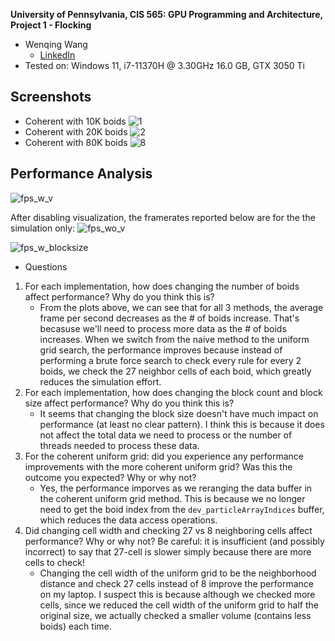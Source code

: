 **University of Pennsylvania, CIS 565: GPU Programming and Architecture,
Project 1 - Flocking**

* Wenqing Wang
  * [LinkedIn](https://www.linkedin.com/in/wenqingwang0910/) 
* Tested on: Windows 11, i7-11370H @ 3.30GHz 16.0 GB, GTX 3050 Ti

## Screenshots
* Coherent with 10K boids
![1](https://user-images.githubusercontent.com/33616958/189548869-6924fda7-1c0e-4308-952d-dffebb1ec029.gif)
* Coherent with 20K boids
![2](https://user-images.githubusercontent.com/33616958/189548865-61dd7752-f4a0-45aa-a383-f948aa85e920.gif)
* Coherent with 80K boids
![8](https://user-images.githubusercontent.com/33616958/189548868-0981d6cb-dec3-4cd5-b6ca-efe10a81c999.gif)



## Performance Analysis
![fps_w_v](https://user-images.githubusercontent.com/33616958/189547897-78ed6b50-76d0-4bb7-90e3-e1e491814548.png)

After disabling visualization, the framerates reported below are for the the simulation only:
![fps_wo_v](https://user-images.githubusercontent.com/33616958/189547898-3ca487ae-1ada-4b53-90f0-550108a8399c.png)

![fps_w_blocksize](https://user-images.githubusercontent.com/33616958/189547900-52a10a80-40e4-4ddc-af58-9eb90d97be9c.png)

* Questions 
1. For each implementation, how does changing the number of boids affect performance? Why do you think this is?
   - From the plots above, we can see that for all 3 methods, the average frame per second decreases as the # of boids increase. That's becasuse we'll need to process more data as the # of boids increases. When we switch from the naive method to the uniform grid search, the performance improves because instead of performing a brute force search to check every rule for every 2 boids, we check the 27 neighbor cells of each boid, which greatly reduces the simulation effort.
2. For each implementation, how does changing the block count and block size affect performance? Why do you think this is?
   - It seems that changing the block size doesn't have much impact on performance (at least no clear pattern). I think this is because it does not affect the total data we need to process or the number of threads needed to process these data.
3. For the coherent uniform grid: did you experience any performance improvements with the more coherent uniform grid? Was this the outcome you expected? Why or why not?
   - Yes, the performance imporves as we reranging the data buffer in the coherent uniform grid method. This is because we no longer need to get the boid index from the `dev_particleArrayIndices` buffer, which reduces the data access operations.
4. Did changing cell width and checking 27 vs 8 neighboring cells affect performance? Why or why not? Be careful: it is insufficient (and possibly incorrect) to say that 27-cell is slower simply because there are more cells to check!
   - Changing the cell width of the uniform grid to be the neighborhood distance and check 27 cells instead of 8 improve the performance on my laptop. I suspect this is because although we checked more cells, since we reduced the cell width of the uniform grid to half the original size, we actually checked a smaller volume (contains less boids) each time.
